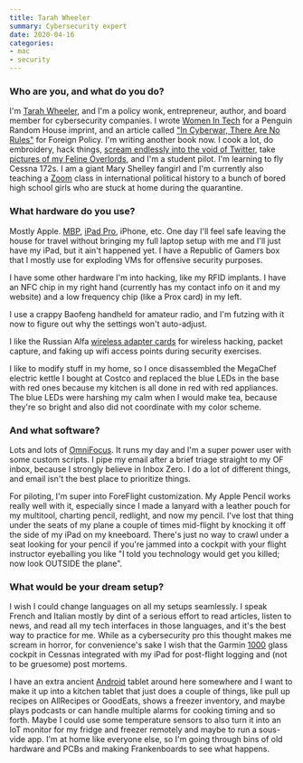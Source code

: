 ```yaml
---
title: Tarah Wheeler
summary: Cybersecurity expert
date: 2020-04-16
categories:
- mac
- security
---
```


### Who are you, and what do you do?

I'm [Tarah Wheeler](https://tarah.org/ "Tarah's website."), and I'm a policy wonk, entrepreneur, author, and board member for cybersecurity companies. I wrote [Women In Tech](https://www.penguinrandomhouse.com/books/536234/women-in-tech-by-tarah-wheeler/ "Tarah's book with advice and stories for women in tech.") for a Penguin Random House imprint, and an article called ["In Cyberwar, There Are No Rules"](https://foreignpolicy.com/2018/09/12/in-cyberwar-there-are-no-rules-cybersecurity-war-defense/ "Tarah's article for Foreign Policy on cyber warfare.") for Foreign Policy. I'm writing another book now. I cook a lot, do embroidery, hack things, [scream endlessly into the void of Twitter](https://twitter.com/tarah "Tarah's Twitter account."), take [pictures of my Feline Overlords](https://www.instagram.com/tarahwheeler/ "Tarah's Instagram account."), and I'm a student pilot. I'm learning to fly Cessna 172s. I am a giant Mary Shelley fangirl and I'm currently also teaching a [Zoom][zoom.2] class in international political history to a bunch of bored high school girls who are stuck at home during the quarantine.

### What hardware do you use?

Mostly Apple. [MBP][macbook-pro], [iPad Pro][ipad-pro], iPhone, etc. One day I'll feel safe leaving the house for travel without bringing my full laptop setup with me and I'll just have my iPad, but it ain't happened yet. I have a Republic of Gamers box that I mostly use for exploding VMs for offensive security purposes.

I have some other hardware I'm into hacking, like my RFID implants. I have an NFC chip in my right hand (currently has my contact info on it and my website) and a low frequency chip (like a Prox card) in my left.

I use a crappy Baofeng handheld for amateur radio, and I'm futzing with it now to figure out why the settings won't auto-adjust.

I like the Russian Alfa [wireless adapter cards][awus036nh] for wireless hacking, packet capture, and faking up wifi access points during security exercises.

I like to modify stuff in my home, so I once disassembled the MegaChef electric kettle I bought at Costco and replaced the blue LEDs in the base with red ones because my kitchen is all done in red with red appliances. The blue LEDs were harshing my calm when I would make tea, because they're so bright and also did not coordinate with my color scheme.

### And what software?

Lots and lots of [OmniFocus][]. It runs my day and I'm a super power user with some custom scripts. I pipe my email after a brief triage straight to my OF inbox, because I strongly believe in Inbox Zero. I do a lot of different things, and email isn't the best place to prioritize things.

For piloting, I'm super into ForeFlight customization. My Apple Pencil works really well with it, especially since I made a lanyard with a leather pouch for my multitool, charting pencil, redlight, and now my pencil. I've lost that thing under the seats of my plane a couple of times mid-flight by knocking it off the side of my iPad on my kneeboard. There's just no way to crawl under a seat looking for your pencil if you're jammed into a cockpit with your flight instructor eyeballing you like "I told you technology would get you killed; now look OUTSIDE the plane".

### What would be your dream setup?

I wish I could change languages on all my setups seamlessly. I speak French and Italian mostly by dint of a serious effort to read articles, listen to news, and read all my tech interfaces in those languages, and it's the best way to practice for me. While as a cybersecurity pro this thought makes me scream in horror, for convenience's sake I wish that the Garmin [1000][g1000] glass cockpit in Cessnas integrated with my iPad for post-flight logging and (not to be gruesome) post mortems. 

I have an extra ancient [Android][] tablet around here somewhere and I want to make it up into a kitchen tablet that just does a couple of things, like pull up recipes on AllRecipes or GoodEats, shows a freezer inventory, and maybe plays podcasts or can handle multiple alarms for cooking timing and so forth. Maybe I could use some temperature sensors to also turn it into an IoT monitor for my fridge and freezer remotely and maybe to run a sous-vide app. I'm at home like everyone else, so I'm going through bins of old hardware and PCBs and making Frankenboards to see what happens.

[android]: https://developers.google.com/android/?csw=1 "A mobile phone platform."
[awus036nh]: http://web.archive.org/web/20210621062355/https://www.alfa.com.tw/collections/kali_linux_compatible "A wifi network adapter."
[g1000]: http://web.archive.org/web/20230706213844/https://www.garmin.com/en-US/p/6420 "A flight deck."
[ipad-pro]: https://en.wikipedia.org/wiki/IPad_Pro "An iOS tablet."
[macbook-pro]: https://www.apple.com/macbook-pro/ "A laptop."
[omnifocus]: https://www.omnigroup.com/omnifocus/ "Task management software for the Mac."
[zoom.2]: https://zoom.us "Video conferencing software."
